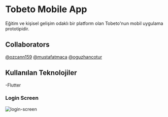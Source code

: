 # Tobeto Mobile App
Eğitim ve kişisel gelişim odaklı bir platform olan Tobeto'nun mobil uygulama prototipidir.

## Collaborators
[@ozcann159](https://www.github.com/ozcann159)
[@mustafatmaca](https://www.github.com/mustafatmaca)
[@oguzhancotur](https://www.github.com/oguzhancotur)

## Kullanılan Teknolojiler
-Flutter

### Login Screen
![login-screen](https://github.com/mustafatmaca/tobeto_app/assets/58891564/cfbd899d-7189-4aa3-92a4-af6fc4162fec)
